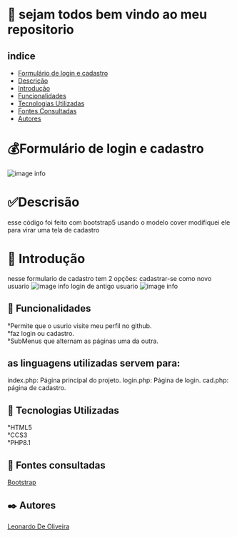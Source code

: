 # 🚀 sejam todos bem vindo ao meu repositorio 


## indice
   - [Formulário de login e cadastro](#formul%C3%A1rio-de-login-e-cadastro)  
   - [Descrição](#descris%C3%A3o)  
   - [Introdução](#introdu%C3%A7%C3%A3o)  
   - [Funcionalidades](#funcionalidades)  
   - [Tecnologias Utilizadas](#tecnologias-utilizadas)  
   - [Fontes Consultadas](#fontes-consultadas)  
   - [Autores](#autores)  

# 💰Formulário de login e cadastro
![image info](img/image-capa.png)

# ✅Descrisão 
esse código foi feito com bootstrap5 usando o modelo cover modifiquei ele para virar uma tela de cadastro

# 📃 Introdução
nesse formulario de cadastro tem 2 opções:
cadastrar-se como novo usuario
![image info](img/image-capa.png)
login de antigo usuario
![image info](img/image-capa.png)
   
## 🔧 Funcionalidades
   °Permite que o usurio visite meu perfil no github.   
   °faz login ou cadastro.   
   °SubMenus que alternam as páginas uma da outra.

## as linguagens utilizadas servem para:

   index.php: Página principal do projeto.
   login.php: Página de login.
   cad.php: página de cadastro.

## 📌 Tecnologias Utilizadas
   °HTML5    
   °CCS3   
   °PHP8.1   
## 🔎 Fontes consultadas
   [Bootstrap](https://getbootstrap.com/)  
   
## ✒️ Autores
[Leonardo De Oliveira](https://github.com/leoOliveiraBR)  
